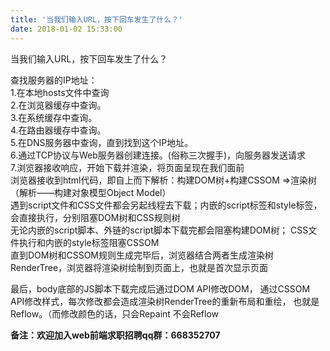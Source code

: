 ```yaml
---
title: '当我们输入URL，按下回车发生了什么？'
date: 2018-01-02 15:33:00
---   
```

当我们输入URL，按下回车发生了什么？  
  
查找服务器的IP地址：  
1.在本地hosts文件中查询  
2.在浏览器缓存中查询。  
3.在系统缓存中查询。  
4.在路由器缓存中查询。  
5.在DNS服务器中查询，直到找到这个IP地址。  
6.通过TCP协议与Web服务器创建连接。(俗称三次握手)，向服务器发送请求  
7.浏览器接收响应，开始下载并渲染，将页面呈现在我们面前  
 浏览器接收到html代码，即自上而下解析：构建DOM树+构建CSSOM =>渲染树（解析——构建对象模型Object Model）  
 遇到script文件和CSS文件都会另起线程去下载；内嵌的script标签和style标签，会直接执行，分别阻塞DOM树和CSS规则树  
 无论内嵌的script脚本、外链的script脚本下载完都会阻塞构建DOM树； CSS文件执行和内嵌的style标签阻塞CSSOM  
 直到DOM树和CSSOM规则生成完毕后，浏览器结合两者生成渲染树RenderTree，浏览器将渲染树绘制到页面上，也就是首次显示页面  

最后，body底部的JS脚本下载完成后通过DOM API修改DOM， 通过CSSOM API修改样式，每次修改都会造成渲染树RenderTree的重新布局和重绘， 也就是Reflow。（而修改颜色的话，只会Repaint 不会Reflow

****备注**：欢迎加入web前端求职招聘qq群：**668352707****